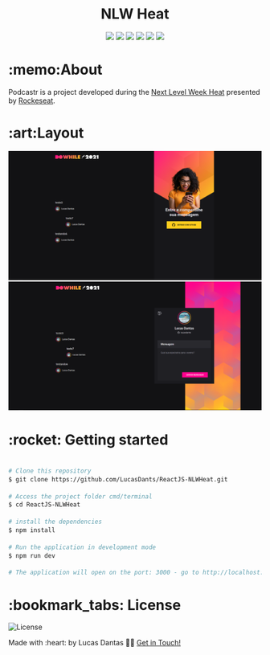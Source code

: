 <h1 align="center"> NLW Heat</h1>

<p align="center">
 <img  src="https://img.shields.io/github/package-json/dependency-version/LucasDants/ReactJS-NLWHeat/react">
 <img  src="https://img.shields.io/github/package-json/dependency-version/LucasDants/ReactJS-NLWHeat/sass">
 <img  src="https://img.shields.io/github/package-json/dependency-version/LucasDants/ReactJS-NLWHeat/axios">
 <img  src="https://img.shields.io/github/package-json/dependency-version/LucasDants/ReactJS-NLWHeat/socket.io-client">
  <img  src="https://img.shields.io/github/package-json/dependency-version/LucasDants/ReactJS-NLWHeat/dev/vite">
 <img  src="https://img.shields.io/github/package-json/dependency-version/LucasDants/ReactJS-NLWHeat/dev/typescript">
</p>

<h1>:memo:About</h1>
<p>Podcastr is a project developed during the <a href="https://rocketseat.com.br/">Next Level Week Heat</a> presented by <a href="https://www.linkedin.com/school/rocketseat/">Rockeseat</a>.</p>

<h1>:art:Layout</h1>
<img  src="https://github.com/LucasDants/ReactJS-NLWHeat/blob/main/screenshots/signIn.png" alt="signIn Screenshot">
<img  src="https://github.com/LucasDants/ReactJS-NLWHeat/blob/main/screenshots/landing.png" alt="lading Screenshot">




<h1>:rocket: Getting started</h1>

```bash

# Clone this repository
$ git clone https://github.com/LucasDants/ReactJS-NLWHeat.git

# Access the project folder cmd/terminal
$ cd ReactJS-NLWHeat

# install the dependencies
$ npm install

# Run the application in development mode
$ npm run dev

# The application will open on the port: 3000 - go to http://localhost:3000

```

<h1>:bookmark_tabs: License</h1>
 <img  src="https://img.shields.io/github/license/LucasDants/ReactJS-NLWHeat" alt="License">
 
 <p>Made with :heart: by Lucas Dantas 👋🏽 <a href="https://www.linkedin.com/in/lucasdants/">Get in Touch!</a></p>
